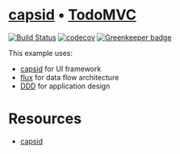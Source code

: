 # [capsid][] • [TodoMVC](http://todomvc.com/)

[![Build Status](https://travis-ci.org/capsidjs/todomvc.svg?branch=master)](https://travis-ci.org/capsidjs/todomvc)
[![codecov](https://codecov.io/gh/capsidjs/todomvc/branch/master/graph/badge.svg)](https://codecov.io/gh/capsidjs/todomvc)
[![Greenkeeper badge](https://badges.greenkeeper.io/capsidjs/todomvc.svg)](https://greenkeeper.io/)

This example uses:

- [capsid][] for UI framework
- [flux][] for data flow architecture
- [DDD][] for application design

# Resources

- [capsid][]

[capsid]: https://github.com/capsidjs/capsid
[flux]: http://facebook.github.io/flux/
[DDD]: https://en.wikipedia.org/wiki/Domain-driven_design
